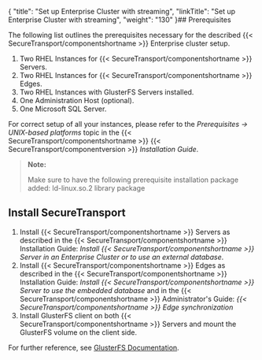 {
    "title": "Set up Enterprise Cluster with streaming",
    "linkTitle": "Set up Enterprise Cluster with streaming",
    "weight": "130"
}## Prerequisites

The following list outlines the prerequisites necessary for the described {{< SecureTransport/componentshortname  >}} Enterprise cluster setup.

1.  Two RHEL Instances for {{< SecureTransport/componentshortname >}} Servers.
2.  Two RHEL Instances for {{< SecureTransport/componentshortname >}} Edges.
3.  Two RHEL Instances with GlusterFS Servers installed.
4.  One Administration Host (optional).
5.  One Microsoft SQL Server.

For correct setup of all your instances, please refer to the *Prerequisites -> UNIX-based platforms* topic in the {{< SecureTransport/componentshortname  >}} {{< SecureTransport/componentversion  >}} *Installation Guide*.

> **Note:**
>
> Make sure to have the following prerequisite installation package added: ld-linux.so.2 library package

## Install SecureTransport

1.  Install {{< SecureTransport/componentshortname >}} Servers as described in the {{< SecureTransport/componentshortname >}} Installation Guide: *Install {{< SecureTransport/componentshortname >}} Server in an Enterprise Cluster or to use an external database*.
2.  Install {{< SecureTransport/componentshortname >}} Edges as described in the {{< SecureTransport/componentshortname >}} Installation Guide: *Install {{< SecureTransport/componentshortname >}} Server to use the embedded database* and in the {{< SecureTransport/componentshortname >}} Administrator's Guide: *{{< SecureTransport/componentshortname >}} Edge synchronization*
3.  Install GlusterFS client on both {{< SecureTransport/componentshortname >}} Servers and mount the GlusterFS volume on the client side.

For further reference, see [GlusterFS Documentation](https://gluster.readthedocs.io/en/latest/).

